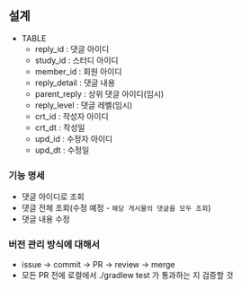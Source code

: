## 설계
- TABLE
  - reply_id : 댓글 아이디
  - study_id : 스터디 아이디
  - member_id : 회원 아이디
  - reply_detail : 댓글 내용
  - parent_reply : 상위 댓글 아이디(임시)
  - reply_level : 댓글 레벨(임시)
  - crt_id : 작성자 아이디
  - crt_dt : 작성일
  - upd_id : 수정자 아이디
  - upd_dt : 수정일

### 기능 명세
- 댓글 아이디로 조회
- 댓글 전체 조회(수정 예정 - `해당 게시물의 댓글을 모두 조회`)
- 댓글 내용 수정

### 버전 관리 방식에 대해서
- issue -> commit -> PR -> review -> merge
- 모든 PR 전에 로컬에서 ./gradlew test 가 통과하는 지 검증할 것
